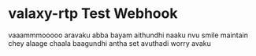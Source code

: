 # valaxy-rtp Test Webhook
vaaammmooooo aravaku abba bayam aithundhi naaku
nvu smile maintain chey alaage chaala baagundhi
antha set avuthadi worry avaku

